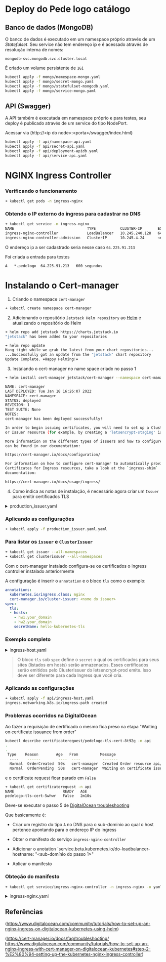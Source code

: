 # Deploy do Pede logo catálogo

## Banco de dados (MongoDB)

O banco de dados é executado em um namespace próprio através de um *Statefulset*. Seu service não tem endereço ip e é acessado através de resolução interna de nomes:

`mongodb-svc.mongodb.svc.cluster.local`

É criado um volume persistente de `1Gi`

```bash
kubectl apply -f mongo/namespace-mongo.yaml
kubectl apply -f mongo/secret-mongo.yaml
kubectl apply -f mongo/statefulset-mongodb.yaml
kubectl apply -f mongo/service-mongo.yaml
```

## API (Swagger)

A API também é executada em namespace próprio e para testes, seu deploy é publicado através de um service do tipo NodePort.

Acessar via (http://\<ip do node\>:\<porta\>/swagger/index.html)

```bash
kubectl apply -f api/namespace-api.yaml
kubectl apply -f api/secret-api.yaml
kubectl apply -f api/deployment-apidb.yaml
kubectl apply -f api/service-api.yaml
```

# NGINX Ingress Controller

### Verificando o funcionamento

```bash
➜ kubectl get pods -n ingress-nginx
```

### Obtendo o IP externo do ingress para cadastrar no DNS

```bash
➜ kubectl get service -n ingress-nginx
NAME                                 TYPE           CLUSTER-IP       EXTERNAL-IP     PORT(S)                      AGE
ingress-nginx-controller             LoadBalancer   10.245.240.128   64.225.91.213   80:31100/TCP,443:30916/TCP   9m21s
ingress-nginx-controller-admission   ClusterIP      10.245.4.24      <none>          443/TCP                      9m21s
```
O endereço ip a ser cadastrado seria nesse caso `64.225.91.213`

Foi criada a entrada para testes

```text
A	*.pedelogo	64.225.91.213	600 segundos
```

# Instalando o Cert-manager

1. Criando o namespace `cert-manager`
```bash
➜ kubectl create namespace cert-manager
```

2. Adicionando o repositório `Jetstack Helm repository` ao [Helm](https://helm.sh/docs/intro/install/) e atualizando o repositório do Helm
```bash
➜ helm repo add jetstack https://charts.jetstack.io
"jetstack" has been added to your repositories

➜ helm repo update
Hang tight while we grab the latest from your chart repositories...
...Successfully got an update from the "jetstack" chart repository
Update Complete. ⎈Happy Helming!⎈
```

3. Instalando o cert-manager no name space criado no passo 1
```bash
➜ helm install cert-manager jetstack/cert-manager --namespace cert-manager --version v1.2.0 --set installCRDs=true

NAME: cert-manager
LAST DEPLOYED: Tue Jan 18 16:26:07 2022
NAMESPACE: cert-manager
STATUS: deployed
REVISION: 1
TEST SUITE: None
NOTES:
cert-manager has been deployed successfully!

In order to begin issuing certificates, you will need to set up a ClusterIssuer
or Issuer resource (for example, by creating a 'letsencrypt-staging' issuer).

More information on the different types of issuers and how to configure them
can be found in our documentation:

https://cert-manager.io/docs/configuration/

For information on how to configure cert-manager to automatically provision
Certificates for Ingress resources, take a look at the `ingress-shim`
documentation:

https://cert-manager.io/docs/usage/ingress/
```

4. Como indica as notas de instalação, é necessário agora criar um `Issuer` para emitir certificados TLS

<details>
<summary>production_issuer.yaml</summary>

```yaml
apiVersion: cert-manager.io/v1
kind: ClusterIssuer
metadata:
  name: <nome do issuer>
spec:
  acme:
    # Email address used for ACME registration
    email: your_email_address
    server: https://acme-v02.api.letsencrypt.org/directory
    privateKeySecretRef:
      # Name of a secret used to store the ACME account private key
      name: letsencrypt-prod-private-key
    # Add a single challenge solver, HTTP01 using nginx
    solvers:
    - http01:
        ingress:
          class: nginx
```
</details>

### Aplicando as configurações

```bash
➜ kubectl apply -f production_issuer.yaml.yaml
```

### Para listar os `issuer` e `ClusterIssuer`

```bash
➜ kubectl get issuer --all-namespaces
➜ kubectl get clusterissuer --all-namespaces
```

Com o cert-manager instalado configura-se os certificados o Ingress controller instalado anteriormente

A configuração é inserir o `annotation` e o bloco `tls` como o exemplo:

```yaml
annotations:
  kubernetes.io/ingress.class: nginx
  cert-manager.io/cluster-issuer: <nome do issuer>
spec:
  tls:
  - hosts:
    - hw1.your_domain
    - hw2.your_domain
    secretName: hello-kubernetes-tls
```

### Exemplo completo

<details>
<summary>ingress-host.yaml</summary>

```yaml
apiVersion: networking.k8s.io/v1
kind: Ingress
metadata:
  name: ingress-path
  annotations:
    kubernetes.io/ingress.class: nginx
    cert-manager.io/cluster-issuer: letsencrypt-prod
  namespace: api
  labels:
    component: http-server
    reason: aprendizado
spec:
  tls:
  - hosts:
    - www.pedelogo.proativaconsultoria.io
    secretName: pedelogo-tls-cert
  rules:
    - host: www.pedelogo.proativaconsultoria.io
      http:
        paths:
        - backend:
            service:
              name: api
              port:
                number: 80
          path: /
          pathType: ImplementationSpecific
```
</details>

> O bloco `tls` sob `spec` define o `secret` o qual os certificados para seus sites (listados em hosts) serão armazenados. Esses certificados serão emitidos pelo ClusterIssuer do letsencrypt-prod emite. Isso deve ser diferente para cada Ingress que você cria.

### Aplicando as configurações

```bash
➜ kubectl apply -f api/ingress-host.yaml
ingress.networking.k8s.io/ingress-path created
```

### Problemas ocorridos na DigitalOcean

Ao fazer a requisição de certificado o mesmo fica preso na etapa "Waiting on certificate issuance from order"

```bash
kubectl describe certificaterequest/pedelogo-tls-cert-8t92g -n api
.
.
 Type    Reason        Age   From          Message
  ----    ------        ----  ----          -------
  Normal  OrderCreated  50s   cert-manager  Created Order resource api/pedelogo-tls-cert-8t92g-4248390933
  Normal  OrderPending  50s   cert-manager  Waiting on certificate issuance from order namespace/pedelogo-tls-cert-8t92g-4248390933: ""
```
 e o certificate request ficar parado em `False`

 ```bash
 ➜ kubectl get certificaterequest -n api
NAME                      READY   AGE
pedelogo-tls-cert-5whwr   False   2m10s
```

Deve-se executar o passo 5 de [DigitalOcean troubleshooting](https://cert-manager.io/docs/faq/troubleshooting/https://www.digitalocean.com/community/tutorials/how-to-set-up-an-nginx-ingress-with-cert-manager-on-digitalocean-kubernetes#step-2-%E2%80%94-setting-up-the-kubernetes-nginx-ingress-controller)

Que basicamente é:
* Criar um registro do tipo `A` no DNS para o sub-domínio ao qual o host pertence apontando para o endereço IP do ingress

* Obter o manifesto do serviço `ingress-nginx-controller`

* Adicionar o anotation `service.beta.kubernetes.io/do-loadbalancer-hostname: "<sub-domínio do passo 1>"

* Aplicar o manifesto

### Obteção do manifesto

```bash
➜ kubectl get service/ingress-nginx-controller -n ingress-nginx -o yaml > ingress-nginx.yaml
```
<details>
<summary>ingress-nginx.yaml</summary>

```yaml
apiVersion: v1
kind: Service
metadata:
  annotations:
    kubernetes.digitalocean.com/load-balancer-id: beb0dc78-1f96-4dea-9c83-987537f10d16
    service.beta.kubernetes.io/do-loadbalancer-enable-proxy-protocol: "true"
    service.beta.kubernetes.io/do-loadbalancer-hostname: "subdominio.dominio.io"
  finalizers:
  - service.kubernetes.io/load-balancer-cleanup
  labels:
    app.kubernetes.io/component: controller
    app.kubernetes.io/instance: ingress-nginx
    app.kubernetes.io/managed-by: Helm
    app.kubernetes.io/name: ingress-nginx
    app.kubernetes.io/version: 1.0.4
    helm.sh/chart: ingress-nginx-4.0.6
  name: ingress-nginx-controller
  namespace: ingress-nginx
spec:
  clusterIP: 10.245.14.192
  clusterIPs:
  - 10.245.14.192
  externalTrafficPolicy: Local
  healthCheckNodePort: 30322
  ipFamilies:
  - IPv4
  ipFamilyPolicy: SingleStack
  ports:
  - appProtocol: http
    name: http
    nodePort: 31454
    port: 80
    protocol: TCP
    targetPort: http
  - appProtocol: https
    name: https
    nodePort: 31446
    port: 443
    protocol: TCP
    targetPort: https
  selector:
    app.kubernetes.io/component: controller
    app.kubernetes.io/instance: ingress-nginx
    app.kubernetes.io/name: ingress-nginx
  sessionAffinity: None
  type: LoadBalancer
```
</details>

## Referências

(https://www.digitalocean.com/community/tutorials/how-to-set-up-an-nginx-ingress-on-digitalocean-kubernetes-using-helm)

(https://cert-manager.io/docs/faq/troubleshooting/
https://www.digitalocean.com/community/tutorials/how-to-set-up-an-nginx-ingress-with-cert-manager-on-digitalocean-kubernetes#step-2-%E2%80%94-setting-up-the-kubernetes-nginx-ingress-controller)



